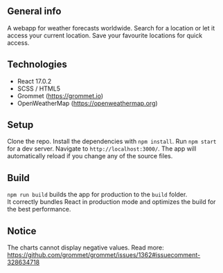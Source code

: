 ## General info
A webapp for weather forecasts worldwide. Search for a location or let it access your current location. Save your favourite locations for quick access.

## Technologies
* React 17.0.2
* SCSS / HTML5
* Grommet (https://grommet.io)
* OpenWeatherMap (https://openweathermap.org)

## Setup
Clone the repo. Install the dependencies with `npm install`. Run `npm start` for a dev server. Navigate to `http://localhost:3000/`. The app will automatically reload if you change any of the source files.

## Build
`npm run build` builds the app for production to the `build` folder.\
It correctly bundles React in production mode and optimizes the build for the best performance.

## Notice
The charts cannot display negative values. Read more: https://github.com/grommet/grommet/issues/1362#issuecomment-328634718